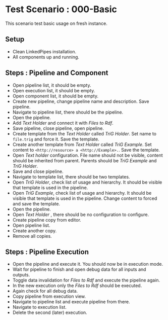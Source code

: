 # Test Scenario : 000-Basic
This scenario test basic usage on fresh instance.

## Setup
* Clean LinkedPipes installation. 
* All components up and running.

## Steps : Pipeline and Component
* Open pipeline list, it should be empty.
* Open execution list, it should be empty.
* Open component list, it should be empty.
* Create new pipeline, change pipeline name and description. 
  Save pipeline.
* Navigate to pipeline list, there should be the pipeline.
* Open the pipeline.
* Add _Text Holder_ and connect it with _Files to Rdf_.
* Save pipeline, close pipeline, open pipeline.
* Create template from the _Text Holder_ called _TriG Holder_.
  Set name to ```file.trig``` and force it.
  Save the template.
* Create another template from _Text Holder_ called _TriG Example_.
  Set content to ```<http://resource> a <http://Example>.```.
  Save the template.
* Open _Text holder_ configuration.
  File name should not be visible, content should be inherited from parent.
  Parents should be _TriG Example_ and  _TriG Holder_.
* Save and close pipeline.
* Navigate to template list, there should be two templates.
* Open _TriG Holder_, check list of usage and hierarchy.
  It should be visible that template is used in the pipeline.
* Open _TriG Example_, check list of usage and hierarchy.
  It should be visible that template is used in the pipeline.
  Change content to forced and save the template.
* Open the pipeline. 
* Open _Text Holder_ , there should be no configuration to configure.
* Create pipeline copy from editor.
* Open pipeline list.
* Create another copy.
* Remove all copies.

## Steps : Pipeline Execution
* Open the pipeline and execute it.
  You should now be in execution mode.
* Wait for pipeline to finish and open debug data for all inputs and outputs.
* Toggle data invalidation for _Files to Rdf_ and execute the pipeline again.
* In the new execution only the _Files to Rdf_ should be executed.
* Again check for all debug data.
* Copy pipeline from execution view.
* Navigate to pipeline list and execute pipeline from there.
* Navigate to execution list.
* Delete the second (later) execution.
